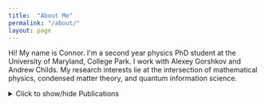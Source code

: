 ```yaml
---
title:  "About Me"
permalink: "/about/"
layout: page
---
```


Hi! My name is Connor. I'm a second year physics PhD student at the University of Maryland, College Park. I work with Alexey Gorshkov and Andrew Childs. My research interests lie at the intersection of mathematical physics, condensed matter theory, and quantum information science.


<script type="text/javascript">
	var arxiv_authorid = "0000-0001-9727-6967";
	var arxiv_format = "arxiv";
</script>
<script type="text/javascript" src="https://arxiv.org/js/myarticles.js"></script>

<details>
<summary markdown="0">Click to show/hide Publications</summary>

**See my** [Google Scholar][google-scholar], [arXiv][arxiv]

<div id="arxivfeed"></div>

</details>

[google-scholar]: https://scholar.google.com/citations?user=Mratg9YAAAAJ&hl=en
[arxiv]: https://arxiv.org/search/quant-ph?searchtype=author&query=Mooney,+T+C
